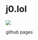 # j0.lol

![](https://cdn.discordapp.com/attachments/735661951698599995/758985073096654848/1601022306406.png)

github pages
